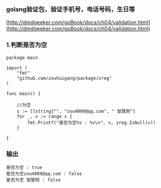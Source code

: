 ### golang验证包，验证手机号，电话号码，生日等



[http://dmdgeeker.com/goBook/docs/ch04/validation.html](http://dmdgeeker.com/goBook/docs/ch04/validation.html)



### 1.判断是否为空

	package main

	import (
		"fmt"
		"github.com/zouhuigang/package/zreg"
	)
	
	func main() {
	
		//为空
		s := []string{"", "zou4009@qq.com", " 邹慧刚"}
		for _, v := range s {
			fmt.Printf("是否为空%v : %v\n", v, zreg.IsNull(v))
		}
	
	}

### 输出

	是否为空 : true
	是否为空zou4009@qq.com : false
	是否为空 邹慧刚 : false
